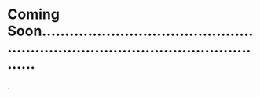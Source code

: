 # Coming Soon.........................................................................................................
.
